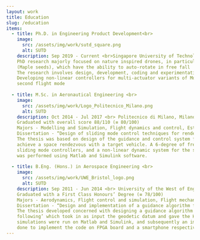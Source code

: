 ```yaml
---
layout: work
title: Education
slug: /education
items:
  - title: Ph.D. in Engineering Product Development<br>
    image:
      src: /assets/img/work/sutd_square.png
      alt: SUTD
    description: Sep 2019 ‑ Current <br>Singapore University of Technology and Design (SUTD), Singapore <br>
    PhD research majorly focused on nature inspired drones, in particular ’Monocopters’ which are inspired from naturally occurring Samara seeds
    (Maple seeds), which have the ability to auto‑rotate in free fall
    The research involves design, development, coding and experimentation phase for each project
    Developing non‑linear controllers for multi‑actuator variants of Monocopter which can achieve a full 6 degree of freedom flight by entering into
    second flight mode
  
  - title: M.Sc. in Aeronautical Engineering <br>
    image:
      src: /assets/img/work/Logo_Politecnico_Milano.png
      alt: SUTD
    description: Oct 2014 ‑ Jul 2017 <br> Politecnico di Milano, Milano, Italy <br>
    Graduated with overall score 88/110 (≡ 80/100)
    Majors - Modelling and Simulation, Flight dynamics and control, Estimation in Aerospace, Propulsion, Management of Aerospace projects
    Dissertation - “Design of sliding mode control techniques for rendezvous orbital maneuvers”
    The thesis was based on design of the guidance and control system for an automated orbital maneuver performed by a chaser spacecraft to
    achieve a space rendezvous with a target vehicle. A 6‑degree of freedom simulator was designed to implement adaptive 1st and 2nd order
    sliding mode controllers, and a non‑linear dynamic system for the spacecraft that could be susceptible to various disturbances. The simulation
    was performed using Matlab and Simulink software.
  
  - title: B.Eng. (Hons.) in Aerospace Engineering <br>
    image:
      src: /assets/img/work/UWE_Bristol_logo.png
      alt: SUTD
    description: Sep 2011 ‑ Jun 2014 <br> University of the West of England, Bristol, UK <br>
    Graduated with a First Class Honours’ Degree (≡ 78/100)
    Majors - Aerodynamics, Flight control and simulation, Flight mechanics
    Dissertation - “Design and implementation of a guidance algorithm for a UAAV”
    The thesis developed concerned with designing a guidance algorithm for an autonomous UAV. The algorithm was based on ‘vector field path
    following’ which took in as input the geodetic datum and gave the Heading angle and Vertical Flightpath angle as output. Preliminary 
    simulations were run on Matlab and Simulink, and subsequently an implementation to an FPGA board was attempted. Coding in C and Java was
    done to implement the code on FPGA board and a smartphone respectively.
---
```

<br />
